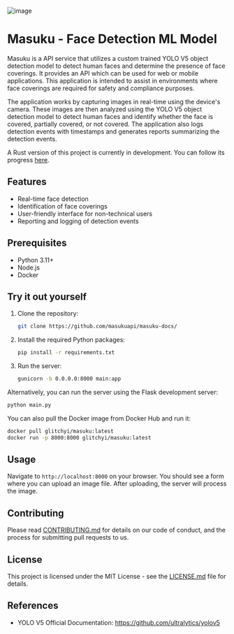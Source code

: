 ![image](https://github.com/masukuapi/masuku-docs/assets/55801439/d2db1808-2394-45ba-abe9-bbd3d1281788)


# Masuku - Face Detection ML Model

Masuku is a API service that utilizes a custom trained YOLO V5 object detection model to detect human faces and determine the presence of face coverings. It provides an API which can be used for web or mobile applications. This application is intended to assist in environments where face coverings are required for safety and compliance purposes.

The application works by capturing images in real-time using the device's camera. These images are then analyzed using the YOLO V5 object detection model to detect human faces and identify whether the face is covered, partially covered, or not covered. The application also logs detection events with timestamps and generates reports summarizing the detection events.

A Rust version of this project is currently in development. You can follow its progress [here](<https://github.com/masukuapi/masuku-rs>).

## Features

- Real-time face detection
- Identification of face coverings
- User-friendly interface for non-technical users
- Reporting and logging of detection events

## Prerequisites

- Python 3.11+
- Node.js
- Docker

## Try it out yourself

1. Clone the repository:

    ```sh
    git clone https://github.com/masukuapi/masuku-docs/
    ```

2. Install the required Python packages:

    ```sh
    pip install -r requirements.txt
    ```

3. Run the server:

    ```sh
    gunicorn -b 0.0.0.0:8000 main:app
    ```

Alternatively, you can run the server using the Flask development server:

```sh
python main.py
```

You can also pull the Docker image from Docker Hub and run it:

```sh
docker pull glitchyi/masuku:latest
docker run -p 8000:8000 glitchyi/masuku:latest
```

## Usage

Navigate to `http://localhost:8000` on your browser. You should see a form where you can upload an image file. After uploading, the server will process the image.

## Contributing

Please read [CONTRIBUTING.md](CONTRIBUTING.md) for details on our code of conduct, and the process for submitting pull requests to us.

## License

This project is licensed under the MIT License - see the [LICENSE.md](LICENSE.md) file for details.

## References

- YOLO V5 Official Documentation: <https://github.com/ultralytics/yolov5>
